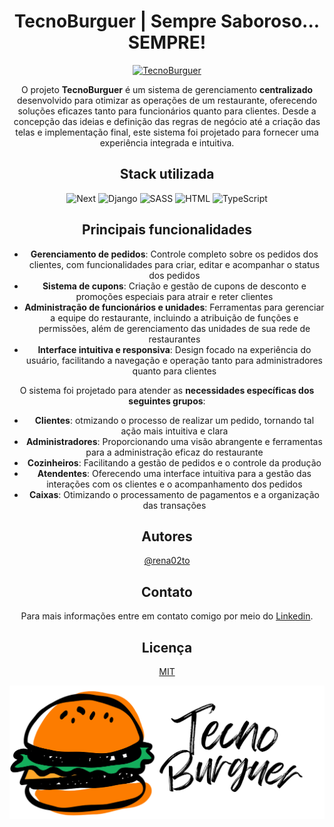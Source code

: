 <div align="center">


# TecnoBurguer | Sempre Saboroso... SEMPRE!

[![TecnoBurguer](https://img.shields.io/badge/Para_visitar_o_projeto-clique_aqui-323232?style=for-the-badge&logo=buy-me-a-coffee&logoColor=white)](https://tecnoburguer.renatoalves.site)

O projeto **TecnoBurguer** é um sistema de gerenciamento **centralizado** desenvolvido para otimizar as operações de um restaurante, oferecendo soluções eficazes tanto para funcionários quanto para clientes. Desde a concepção das ideias e definição das regras de negócio até a criação das telas e implementação final, este sistema foi projetado para fornecer uma experiência integrada e intuitiva.

## Stack utilizada

![Next](https://skillicons.dev/icons?i=next "Next")
![Django](https://skillicons.dev/icons?i=django "Django")
![SASS](https://skillicons.dev/icons?i=sass "SASS")
![HTML](https://skillicons.dev/icons?i=html "HTML")
![TypeScript](https://skillicons.dev/icons?i=ts "TypeScript")

## Principais funcionalidades
- **Gerenciamento de pedidos**: Controle completo sobre os pedidos dos clientes, com funcionalidades para criar, editar e acompanhar o status dos pedidos
- **Sistema de cupons**: Criação e gestão de cupons de desconto e promoções especiais para atrair e reter clientes
- **Administração de funcionários e unidades**: Ferramentas para gerenciar a equipe do restaurante, incluindo a atribuição de funções e permissões, além de gerenciamento das unidades de sua rede de restaurantes
- **Interface intuitiva e responsiva**: Design focado na experiência do usuário, facilitando a navegação e operação tanto para administradores quanto para clientes

O sistema foi projetado para atender as **necessidades específicas dos seguintes grupos**:
- **Clientes**: otmizando o processo de realizar um pedido, tornando tal ação mais intuitiva e clara
- **Administradores**: Proporcionando uma visão abrangente e ferramentas para a administração eficaz do restaurante
- **Cozinheiros**: Facilitando a gestão de pedidos e o controle da produção
- **Atendentes**: Oferecendo uma interface intuitiva para a gestão das interações com os clientes e o acompanhamento dos pedidos
- **Caixas**: Otimizando o processamento de pagamentos e a organização das transações

## Autores

[@rena02to](https://www.github.com/rena02to)


## Contato

Para mais informações entre em contato comigo por meio do [Linkedin](https://linkedin.com/in/renatosalves).
## Licença

[MIT](https://choosealicense.com/licenses/mit/)

![Logo](/frontend/public/Images/Icon.svg)


</div>

<!---
    <a href="https://br.freepik.com/fotos-gratis/sanduiches-de-baguete-com-frango-carne-linguica-e-legumes_5543018.htm#from_view=detail_alsolike">Imagem de azerbaijan_stockers no Freepik</a>
>
